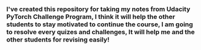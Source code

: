 
###  I've created this repository for taking  my notes from Udacity PyTorch Challenge Program, I think it will help the other students to stay motivated to continue the course, I am going to resolve every quizes and challenges, It will help me and the other students for revising easily!
